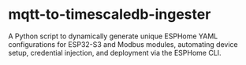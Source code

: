 # mqtt-to-timescaledb-ingester
A Python script to dynamically generate unique ESPHome YAML configurations for ESP32-S3 and Modbus modules, automating device setup, credential injection, and deployment via the ESPHome CLI.

